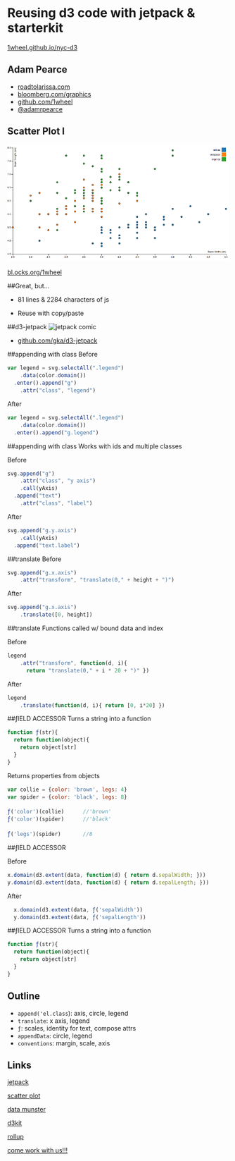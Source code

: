 # Reusing d3 code with jetpack & starterkit

[1wheel.github.io/nyc-d3](http://1wheel.github.io/nyc-d3/#/)



## Adam Pearce
- [roadtolarissa.com](http://roadtolarissa.com)
- [bloomberg.com/graphics](https://bloomberg.com/graphics)
- [github.com/1wheel](https://github.com/1wheel)
- [@adamrpearce](https://twitter.com/adamrpearce)


## Scatter Plot I
![scatter plot](img/thumbnail.png)

[bl.ocks.org/1wheel](http://bl.ocks.org/1wheel/98129315d0f7df3b53e3)


##Great, but...
- 81 lines & 2284 characters of js

- Reuse with copy/paste


##d3-jetpack
![jetpack comic](https://camo.githubusercontent.com/37eb19461d1dba8d6af9c2a816f488b9bf244691/687474703a2f2f33362e6d656469612e74756d626c722e636f6d2f74756d626c725f6d346b6b7864386e57423172776b7264626f315f3530302e6a7067)

- [github.com/gka/d3-jetpack](https://github.com/gka/d3-jetpack)


##appending with class
Before

````javascript
var legend = svg.selectAll(".legend")
    .data(color.domain())
  .enter().append("g")
    .attr("class", "legend")
````

After

````javascript
var legend = svg.selectAll(".legend")
    .data(color.domain())
  .enter().append("g.legend")
````


##appending with class
Works with ids and multiple classes

Before

````javascript
svg.append("g")
    .attr("class", "y axis")
    .call(yAxis)
  .append("text")
    .attr("class", "label")
````

After

````javascript
svg.append("g.y.axis")
    .call(yAxis)
  .append("text.label")
````


##translate
Before

````javascript
svg.append("g.x.axis")
    .attr("transform", "translate(0," + height + ")")
````

After

````javascript
svg.append("g.x.axis")
    .translate([0, height])
````


##translate
Functions called w/ bound data and index

Before

````javascript
legend
    .attr("transform", function(d, i){
      return "translate(0," + i * 20 + ")" })
````

After

````javascript
legend
    .translate(function(d, i){ return [0, i*20] })
````


##ƒIELD ACCESSOR
Turns a string into a function

````javascript
function ƒ(str){
  return function(object){
    return object[str]
  }
}
````

Returns properties from objects

````javascript
var collie = {color: 'brown', legs: 4}
var spider = {color: 'black', legs: 8}

ƒ('color')(collie)      //'brown'
ƒ('color')(spider)      //'black'

ƒ('legs')(spider)       //8
````


##ƒIELD ACCESSOR

Before

````javascript
x.domain(d3.extent(data, function(d) { return d.sepalWidth; }))
y.domain(d3.extent(data, function(d) { return d.sepalLength; }))
````

After

````javascript
  x.domain(d3.extent(data, ƒ('sepalWidth'))
  y.domain(d3.extent(data, ƒ('sepalLength'))
````


##ƒIELD ACCESSOR
Turns a string into a function

````javascript
function ƒ(str){
  return function(object){
    return object[str]
  }
}
````



## Outline 
- `append('el.class`): axis, circle, legend
- `translate`: x axis, legend
- `ƒ`: scales, identity for text, compose attrs
- `appendData`: circle, legend
- `conventions`: margin, scale, axis


## Links
[jetpack](https://github.com/gka/d3-jetpack)

[scatter plot](http://bl.ocks.org/mbostock/3887118)

[data munster](https://github.com/sarahgp/data-monster)

[d3kit](https://github.com/twitter/d3kit)

[rollup](https://github.com/rollup/rollup)

[come work with us!!!](http://jobs.bloomberg.com/job/New-York-Interactive-Graphic-Journalist-Job-NY/276897600/)
